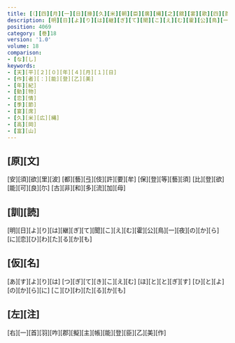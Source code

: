 ```yaml
---
title: [（][四][月][一][日][掾][久][米][朝][臣][廣][縄][之][舘][宴][歌][四][首][）]
description: [明][日][よ][り][は][継][ぎ][て][聞][こ][え][む][霍][公][鳥][一][夜][の][か][ら][に][恋][ひ][わ][た][る][か][も]
position: 4069
category: [巻]18
version: '1.0'
volume: 18
comparison:
- [な][し]
keywords:
- [天][平][２][０][年][４][月][１][日]
- [作][者][：][能][登][乙][美]
- [年][紀]
- [動][物]
- [恋][情]
- [季][節]
- [宴][席]
- [久][米][広][縄]
- [高][岡]
- [富][山]
---
```


## [原][文]

[安][須][欲][里][波] [都][藝][弖][伎][許][要][牟] [保][登][等][藝][須] [比][登][欲][能][可][良][尓] [古][非][和][多][流][加][母]

## [訓][読]

[明][日][よ][り][は][継][ぎ][て][聞][こ][え][む][霍][公][鳥][一][夜][の][か][ら][に][恋][ひ][わ][た][る][か][も]

## [仮][名]

[あ][す][よ][り][は] [つ][ぎ][て][き][こ][え][む] [ほ][と][と][ぎ][す] [ひ][と][よ][の][か][ら][に] [こ][ひ][わ][た][る][か][も]

## [左][注]

[右][一][首][羽][咋][郡][擬][主][帳][能][登][臣][乙][美][作]
